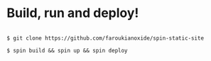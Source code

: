 # Build, run and deploy!

```shell
  
$ git clone https://github.com/faroukianoxide/spin-static-site 
```

```shell
$ spin build && spin up && spin deploy
```
